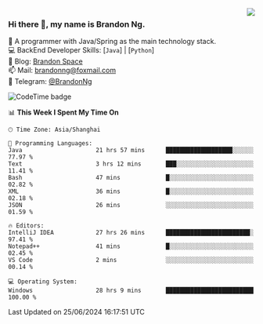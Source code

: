 <img  align="right" src="https://github-readme-stats-brandon0824.vercel.app/api/top-langs/?username=brandon0824&layout=compact">

### Hi there 👋, my name is Brandon Ng.

🌱 A programmer with Java/Spring as the main technology stack.  
💻 BackEnd Developer Skills: [`Java`] | [`Python`]  
📝 Blog: [Brandon Space](https://brandonng.tech)  
📫 Mail: brandonng@foxmail.com  
📰 Telegram: [@BrandonNg](https://t.me/BrandonNg24)  

![CodeTime badge](https://img.shields.io/endpoint?style=flat-square&url=https%3A%2F%2Fapi.codetime.dev%2Fshield%3Fid%3D128%26project%3D%26in%3D604800000)

<!--START_SECTION:waka-->
📊 **This Week I Spent My Time On** 

```text
🕑︎ Time Zone: Asia/Shanghai

💬 Programming Languages: 
Java                     21 hrs 57 mins      ███████████████████░░░░░░   77.97 % 
Text                     3 hrs 12 mins       ███░░░░░░░░░░░░░░░░░░░░░░   11.41 % 
Bash                     47 mins             █░░░░░░░░░░░░░░░░░░░░░░░░   02.82 % 
XML                      36 mins             █░░░░░░░░░░░░░░░░░░░░░░░░   02.18 % 
JSON                     26 mins             ░░░░░░░░░░░░░░░░░░░░░░░░░   01.59 % 

🔥 Editors: 
IntelliJ IDEA            27 hrs 26 mins      ████████████████████████░   97.41 % 
Notepad++                41 mins             █░░░░░░░░░░░░░░░░░░░░░░░░   02.45 % 
VS Code                  2 mins              ░░░░░░░░░░░░░░░░░░░░░░░░░   00.14 % 

💻 Operating System: 
Windows                  28 hrs 9 mins       █████████████████████████   100.00 % 
```


 Last Updated on 25/06/2024 16:17:51 UTC
<!--END_SECTION:waka-->
